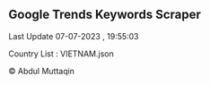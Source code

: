 

## Google Trends Keywords Scraper 
 
Last Update 07-07-2023 , 19:55:03

Country List :
VIETNAM.json



© Abdul Muttaqin 
